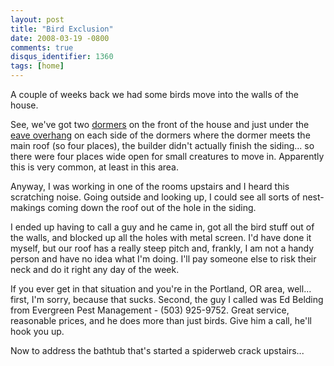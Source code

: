 ```yaml
---
layout: post
title: "Bird Exclusion"
date: 2008-03-19 -0800
comments: true
disqus_identifier: 1360
tags: [home]
---
```

A couple of weeks back we had some birds move into the walls of the
house.

See, we've got two [dormers](http://en.wikipedia.org/wiki/Dormer) on the
front of the house and just under the [eave
overhang](http://en.wikipedia.org/wiki/Eave) on each side of the dormers
where the dormer meets the main roof (so four places), the builder
didn't actually finish the siding... so there were four places wide open
for small creatures to move in. Apparently this is very common, at least
in this area.

Anyway, I was working in one of the rooms upstairs and I heard this
scratching noise. Going outside and looking up, I could see all sorts of
nest-makings coming down the roof out of the hole in the siding.

I ended up having to call a guy and he came in, got all the bird stuff
out of the walls, and blocked up all the holes with metal screen. I'd
have done it myself, but our roof has a really steep pitch and, frankly,
I am not a handy person and have no idea what I'm doing. I'll pay
someone else to risk their neck and do it right any day of the week.

If you ever get in that situation and you're in the Portland, OR area,
well... first, I'm sorry, because that sucks. Second, the guy I called
was Ed Belding from Evergreen Pest Management - (503) 925-9752. Great
service, reasonable prices, and he does more than just birds. Give him a
call, he'll hook you up.

Now to address the bathtub that's started a spiderweb crack upstairs...
